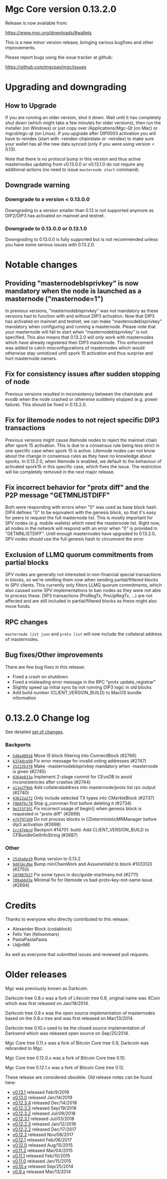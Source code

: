 Mgc Core version 0.13.2.0
==========================

Release is now available from:

  <https://www.mgc.org/downloads/#wallets>

This is a new minor version release, bringing various bugfixes and other improvements.

Please report bugs using the issue tracker at github:

  <https://github.com/mgcpay/mgc/issues>


Upgrading and downgrading
=========================

How to Upgrade
--------------

If you are running an older version, shut it down. Wait until it has completely
shut down (which might take a few minutes for older versions), then run the
installer (on Windows) or just copy over /Applications/Mgc-Qt (on Mac) or
mgcd/mgc-qt (on Linux). If you upgrade after DIP0003 activation you will
have to reindex (start with -reindex-chainstate or -reindex) to make sure
your wallet has all the new data synced (only if you were using version < 0.13).

Note that there is no protocol bump in this version and thus active masternodes
updating from v0.13.0.0 or v0.13.1.0 do not require any additional actions (no need to issue
`masternode start` command).

Downgrade warning
-----------------

### Downgrade to a version < 0.13.0.0

Downgrading to a version smaller than 0.13 is not supported anymore as DIP2/DIP3 has activated
on mainnet and testnet.

### Downgrade to 0.13.0.0 or 0.13.1.0

Downgrading to 0.13.0.0 is fully supported but is not recommended unless you have some serious issues with 0.13.2.0.

Notable changes
===============

Providing "masternodeblsprivkey" is now mandatory when the node is launched as a masternode ("masternode=1")
------------------------------------------------------------------------
In previous versions, "masternodeblsprivkey" was not mandatory as these versions had to function with and without DIP3
activation. Now that DIP3 has activated on mainnet and testnet, we can make "masternodeblsprivkey" mandatory when
configuring and running a masternode. Please note that your masternode will fail to start when "masternodeblsprivkey"
is not specified. This also means that 0.13.2.0 will only work with masternodes which have already registered their
DIP3 masternode. This enforcement was added to catch misconfigurations of masternodes which would otherwise stay
unnoticed until spork 15 activation and thus surprise and hurt masternode owners.

Fix for consistency issues after sudden stopping of node
--------------------------------------------------------
Previous versions resulted in inconsistency between the chainstate and evodb when the node crashed or otherwise suddenly
stopped (e.g. power failure). This should be fixed in 0.13.2.0. 

Fix for litemode nodes to not reject specific DIP3 transactions
---------------------------------------------------------------
Previous versions might cause litemode nodes to reject the mainnet chain after spork 15 activation. This is due to a
consensus rule being less strict in one specific case when spork 15 is active. Litemode nodes can not know about the
change in consensus rules as they have no knowledge about sporks. In 0.13.2.0, when litemode is enabled, we default to the
behaviour of activated spork15 in this specific case, which fixes the issue. The restriction will be completely removed
in the next major release.

Fix incorrect behavior for "protx diff" and the P2P message "GETMNLISTDIFF"
---------------------------------------------------------------------------
Both were responding with errors when "0" was used as base block hash. DIP4 defines "0" to be equivalent with the
genesis block, so that it's easy for peers to request the full masternode list.
This is mostly important for SPV nodes (e.g. mobile wallets) which need the masternode list. Right now, all nodes in
the network will respond with an error when "0" is provided in  "GETMNLISTDIFF". Until enough masternodes have upgraded
to 0.13.2.0, SPV nodes should use the full genesis hash to circumvent the error.

Exclusion of LLMQ quorum commitments from partial blocks
--------------------------------------------------------
SPV nodes are generally not interested in non-financial special transactions in blocks, so we're omitting them now when
sending partial/filtered blocks to SPV clients. This currently only filters LLMQ quorum commitments, which also caused
some SPV implementations to ban nodes as they were not able to process these. DIP3 transactions (ProRegTx, ProUpRegTx, ...)
are not affected and are still included in partial/filtered blocks as these might also move funds. 

RPC changes
-----------
`masternode list json` and `protx list` will now include the collateral address of masternodes.

Bug fixes/Other improvements
----------------------------
There are few bug fixes in this release:
- Fixed a crash on shutdown
- Fixed a misleading error message in the RPC "protx update_registrar"  
- Slightly speed up initial sync by not running DIP3 logic in old blocks
- Add build number (CLIENT_VERSION_BUILD) to MacOS bundle information 

 0.13.2.0 Change log
===================

See detailed [set of changes](https://github.com/mgcpay/mgc/compare/v0.13.1.0...mgcpay:v0.13.2.0).

### Backports

- [`548a48918`](https://github.com/mgcpay/mgc/commit/548a48918) Move IS block filtering into ConnectBlock (#2766)
- [`6374dce99`](https://github.com/mgcpay/mgc/commit/6374dce99) Fix error message for invalid voting addresses (#2747)
- [`25222b378`](https://github.com/mgcpay/mgc/commit/25222b378) Make -masternodeblsprivkey mandatory when -masternode is given (#2745)
- [`0364e033a`](https://github.com/mgcpay/mgc/commit/0364e033a) Implement 2-stage commit for CEvoDB to avoid inconsistencies after crashes (#2744)
- [`a11e2f9eb`](https://github.com/mgcpay/mgc/commit/a11e2f9eb) Add collateraladdress into masternode/protx list rpc output (#2740)
- [`43612a272`](https://github.com/mgcpay/mgc/commit/43612a272) Only include selected TX types into CMerkleBlock (#2737)
- [`f868fbc78`](https://github.com/mgcpay/mgc/commit/f868fbc78) Stop g_connman first before deleting it (#2734)
- [`9e233f391`](https://github.com/mgcpay/mgc/commit/9e233f391) Fix incorrect usage of begin() when genesis block is requested in "protx diff" (#2699)
- [`e75f971b9`](https://github.com/mgcpay/mgc/commit/e75f971b9) Do not process blocks in CDeterministicMNManager before dip3 activation (#2698)
- [`1cc47ebcd`](https://github.com/mgcpay/mgc/commit/1cc47ebcd) Backport #14701: build: Add CLIENT_VERSION_BUILD to CFBundleGetInfoString (#2687)

### Other

- [`2516a6e19`](https://github.com/mgcpay/mgc/commit/2516a6e19) Bump version to 0.13.2
- [`9dd16cdbe`](https://github.com/mgcpay/mgc/commit/9dd16cdbe) Bump minChainWork and AssumeValid to block #1033120 (#2750)
- [`18f087b27`](https://github.com/mgcpay/mgc/commit/18f087b27) Fix some typos in doc/guide-startmany.md (#2711)
- [`709ab6d3e`](https://github.com/mgcpay/mgc/commit/709ab6d3e) Minimal fix for litemode vs bad-protx-key-not-same issue (#2694)

Credits
=======

Thanks to everyone who directly contributed to this release:

- Alexander Block (codablock)
- Felix Yan (felixonmars)
- PastaPastaPasta
- UdjinM6

As well as everyone that submitted issues and reviewed pull requests.

Older releases
==============

Mgc was previously known as Darkcoin.

Darkcoin tree 0.8.x was a fork of Litecoin tree 0.8, original name was XCoin
which was first released on Jan/18/2014.

Darkcoin tree 0.9.x was the open source implementation of masternodes based on
the 0.8.x tree and was first released on Mar/13/2014.

Darkcoin tree 0.10.x used to be the closed source implementation of Darksend
which was released open source on Sep/25/2014.

Mgc Core tree 0.11.x was a fork of Bitcoin Core tree 0.9,
Darkcoin was rebranded to Mgc.

Mgc Core tree 0.12.0.x was a fork of Bitcoin Core tree 0.10.

Mgc Core tree 0.12.1.x was a fork of Bitcoin Core tree 0.12.

These release are considered obsolete. Old release notes can be found here:

- [v0.13.1](https://github.com/mgcpay/mgc/blob/master/doc/release-notes/mgc/release-notes-0.13.1.md) released Feb/9/2019
- [v0.13.0](https://github.com/mgcpay/mgc/blob/master/doc/release-notes/mgc/release-notes-0.13.0.md) released Jan/14/2019
- [v0.12.3.4](https://github.com/mgcpay/mgc/blob/master/doc/release-notes/mgc/release-notes-0.12.3.4.md) released Dec/14/2018
- [v0.12.3.3](https://github.com/mgcpay/mgc/blob/master/doc/release-notes/mgc/release-notes-0.12.3.3.md) released Sep/19/2018
- [v0.12.3.2](https://github.com/mgcpay/mgc/blob/master/doc/release-notes/mgc/release-notes-0.12.3.2.md) released Jul/09/2018
- [v0.12.3.1](https://github.com/mgcpay/mgc/blob/master/doc/release-notes/mgc/release-notes-0.12.3.1.md) released Jul/03/2018
- [v0.12.2.3](https://github.com/mgcpay/mgc/blob/master/doc/release-notes/mgc/release-notes-0.12.2.3.md) released Jan/12/2018
- [v0.12.2.2](https://github.com/mgcpay/mgc/blob/master/doc/release-notes/mgc/release-notes-0.12.2.2.md) released Dec/17/2017
- [v0.12.2](https://github.com/mgcpay/mgc/blob/master/doc/release-notes/mgc/release-notes-0.12.2.md) released Nov/08/2017
- [v0.12.1](https://github.com/mgcpay/mgc/blob/master/doc/release-notes/mgc/release-notes-0.12.1.md) released Feb/06/2017
- [v0.12.0](https://github.com/mgcpay/mgc/blob/master/doc/release-notes/mgc/release-notes-0.12.0.md) released Aug/15/2015
- [v0.11.2](https://github.com/mgcpay/mgc/blob/master/doc/release-notes/mgc/release-notes-0.11.2.md) released Mar/04/2015
- [v0.11.1](https://github.com/mgcpay/mgc/blob/master/doc/release-notes/mgc/release-notes-0.11.1.md) released Feb/10/2015
- [v0.11.0](https://github.com/mgcpay/mgc/blob/master/doc/release-notes/mgc/release-notes-0.11.0.md) released Jan/15/2015
- [v0.10.x](https://github.com/mgcpay/mgc/blob/master/doc/release-notes/mgc/release-notes-0.10.0.md) released Sep/25/2014
- [v0.9.x](https://github.com/mgcpay/mgc/blob/master/doc/release-notes/mgc/release-notes-0.9.0.md) released Mar/13/2014

